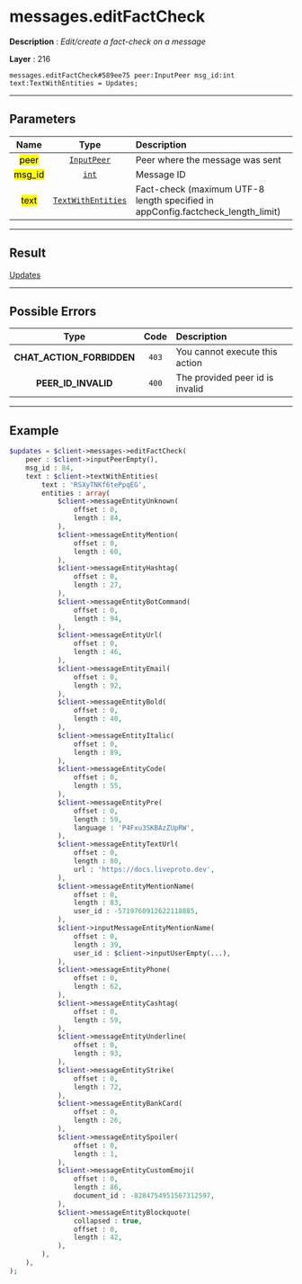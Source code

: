 # messages.editFactCheck

**Description** : *Edit/create a fact\-check on a message*

**Layer** : 216

```tl
messages.editFactCheck#589ee75 peer:InputPeer msg_id:int text:TextWithEntities = Updates;
```

---

## Parameters

| Name | Type | Description |
| :---: | :---: | :--- |
| <mark>peer</mark> | [`InputPeer`](type/InputPeer) | Peer where the message was sent |
| <mark>msg_id</mark> | [`int`](type/int) | Message ID |
| <mark>text</mark> | [`TextWithEntities`](type/TextWithEntities) | Fact-check (maximum UTF-8 length specified in appConfig.factcheck_length_limit) |

---

## Result

[Updates](type/Updates)

---

## Possible Errors

| Type | Code | Description |
| :---: | :---: | :--- |
| **CHAT_ACTION_FORBIDDEN** | `403` | You cannot execute this action |
| **PEER_ID_INVALID** | `400` | The provided peer id is invalid |

---

## Example

```php
$updates = $client->messages->editFactCheck(
	peer : $client->inputPeerEmpty(),
	msg_id : 84,
	text : $client->textWithEntities(
		text : 'RSXyTNKf6tePpqEG',
		entities : array(
			$client->messageEntityUnknown(
				offset : 0,
				length : 84,
			),
			$client->messageEntityMention(
				offset : 0,
				length : 60,
			),
			$client->messageEntityHashtag(
				offset : 0,
				length : 27,
			),
			$client->messageEntityBotCommand(
				offset : 0,
				length : 94,
			),
			$client->messageEntityUrl(
				offset : 0,
				length : 46,
			),
			$client->messageEntityEmail(
				offset : 0,
				length : 92,
			),
			$client->messageEntityBold(
				offset : 0,
				length : 40,
			),
			$client->messageEntityItalic(
				offset : 0,
				length : 89,
			),
			$client->messageEntityCode(
				offset : 0,
				length : 55,
			),
			$client->messageEntityPre(
				offset : 0,
				length : 59,
				language : 'P4Fxu3SKBAzZUpRW',
			),
			$client->messageEntityTextUrl(
				offset : 0,
				length : 80,
				url : 'https://docs.liveproto.dev',
			),
			$client->messageEntityMentionName(
				offset : 0,
				length : 83,
				user_id : -5719760912622118885,
			),
			$client->inputMessageEntityMentionName(
				offset : 0,
				length : 39,
				user_id : $client->inputUserEmpty(...),
			),
			$client->messageEntityPhone(
				offset : 0,
				length : 62,
			),
			$client->messageEntityCashtag(
				offset : 0,
				length : 59,
			),
			$client->messageEntityUnderline(
				offset : 0,
				length : 93,
			),
			$client->messageEntityStrike(
				offset : 0,
				length : 72,
			),
			$client->messageEntityBankCard(
				offset : 0,
				length : 26,
			),
			$client->messageEntitySpoiler(
				offset : 0,
				length : 1,
			),
			$client->messageEntityCustomEmoji(
				offset : 0,
				length : 86,
				document_id : -8284754951567312597,
			),
			$client->messageEntityBlockquote(
				collapsed : true,
				offset : 0,
				length : 42,
			),
		),
	),
);
```